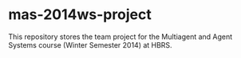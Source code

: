 mas-2014ws-project
==================

This repository stores the team project for the Multiagent and Agent Systems course (Winter Semester 2014) at HBRS.
